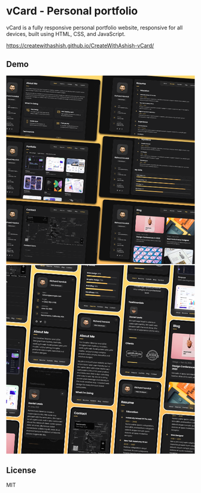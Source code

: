 # vCard - Personal portfolio

vCard is a fully responsive personal portfolio website, responsive for all devices, built using HTML, CSS, and JavaScript.

https://createwithashish.github.io/CreateWithAshish-vCard/

## Demo

![vCard Desktop Demo](./website-demo-image/desktop.png "Desktop Demo")
![vCard Mobile Demo](./website-demo-image/mobile.png "Mobile Demo")


## License

MIT
